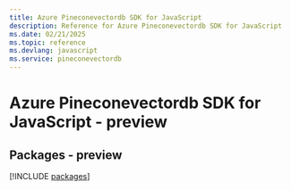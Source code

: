 ```yaml
---
title: Azure Pineconevectordb SDK for JavaScript
description: Reference for Azure Pineconevectordb SDK for JavaScript
ms.date: 02/21/2025
ms.topic: reference
ms.devlang: javascript
ms.service: pineconevectordb
---
```

# Azure Pineconevectordb SDK for JavaScript - preview
## Packages - preview
[!INCLUDE [packages](pineconevectordb-index.md)]